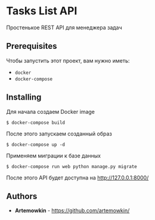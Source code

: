 # Tasks List API

Простенькое REST API для менеджера задач

## Prerequisites

Чтобы запустить этот проект, вам нужно иметь:

* `docker`
* `docker-compose`

## Installing

Для начала создаем Docker image

```
$ docker-compose build
```

После этого запускаем созданный образ

```
$ docker-compose up -d
```

Применяем миграции к базе данных

```
$ docker-compose run web python manage.py migrate
```

После этого API будет доступна на http://127.0.0.1:8000/

## Authors

* **Artemowkin** - https://github.com/artemowkin/
